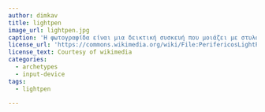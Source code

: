 ```yaml
---
author: dimkav
title: lightpen
image_url: lightpen.jpg
caption: 'Η φωτογραφίδα είναι μια δεικτική συσκευή που μοιάζει με στυλό, και είναι συνήθως προσαρμοσμένη μέσω καλωδίου στην οθόνη του υπολογιστή. Μέσω της συσκευής αυτής, η οποία εκπέμπει φωτεινή δέσμη, ο χρήστης δείχνει κατευθείαν στην οθόνη του υπολογιστή, η φωτογραφίδα επιτρέπει των χειρισμό αντικειμένων στην οθόνη με μεγάλη ακρίβεια, χρησιμοποιείται δε ιδιαιτέρως, είτε όταν απαιτείται αυξημένη ακρίβεια, είτε όταν δεν υπάρχει χώρος επίπεδος για τη λειτουργία άλλης επιτραπέζιας δεικτικής συσκευής. Η φωτογραφίδα περιέχει έναν οπτικό αισθητήρα, οποίος αναγνωρίζει τη δέσμη ηλεκτρονίων που σαρώνει την οθόνη, όταν αυτή διέλθει από το σημείο στο οποίο δείχνει. Όταν αυτό συμβεί, στέλνεται ένα σήμα μέσω κατάλληλης δι-επιφάνειας στον υπολογιστή οποίος αναγνωρίζει τις συντεταγμένες x, y της θέσης της γραφίδας. Αυτή η διαδικασία επαναλαμβάνεται σε κάθε σάρωση της οθόνης. Επιλογές μπορούν να πραγματοποιηθούν με ενεργοποίηση κατάλληλου λογισμικού.'
license_url: 'https://commons.wikimedia.org/wiki/File:PerifericosLightPen1.jpg#/media/File:PerifericosLightPen1.jpg'
license_text: Courtesy of wikimedia
categories:
  - archetypes
  - input-device
tags:
  - lightpen
  
---
```

